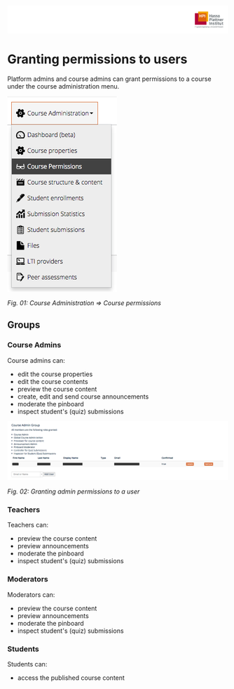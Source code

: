 ![HPI Logo](img/HPI_Logo.png)

# Granting permissions to users

Platform admins and course admins can grant permissions to a course under the course administration menu.


![course permissions](img/04a/permission_menu.png)

*Fig. 01: Course Administration => Course permissions*


## Groups

### Course Admins

Course admins can:

- edit the course properties
- edit the course contents
- preview the course content
- create, edit and send course announcements
- moderate the pinboard
- inspect student's (quiz) submissions

![course permissions](img/04a/course_admin_group.png)

*Fig. 02: Granting admin permissions to a user*


### Teachers

Teachers can:

- preview the course content
- preview announcements
- moderate the pinboard
- inspect student's (quiz) submissions


### Moderators

Moderators can:

- preview the course content
- preview announcements
- moderate the pinboard
- inspect student's (quiz) submissions

### Students
Students can:

- access the published course content